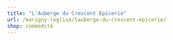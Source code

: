 ```yaml
---
title: "L'Auberge du Crescent Epicerie"
url: /marigny-leglise/lauberge-du-crescent-epicerie/
shop: commodité
---
```

